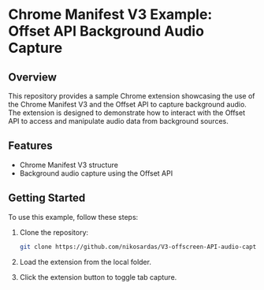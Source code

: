 # Chrome Manifest V3 Example: Offset API Background Audio Capture

## Overview

This repository provides a sample Chrome extension showcasing the use of the Chrome Manifest V3 and the Offset API to capture background audio. The extension is designed to demonstrate how to interact with the Offset API to access and manipulate audio data from background sources.

## Features

- Chrome Manifest V3 structure
- Background audio capture using the Offset API
 
## Getting Started

To use this example, follow these steps:

1. Clone the repository:

   ```bash
   git clone https://github.com/nikosardas/V3-offscreen-API-audio-capture-example.git
2. Load the extension from the local folder.
3. Click the extension button to toggle tab capture.
